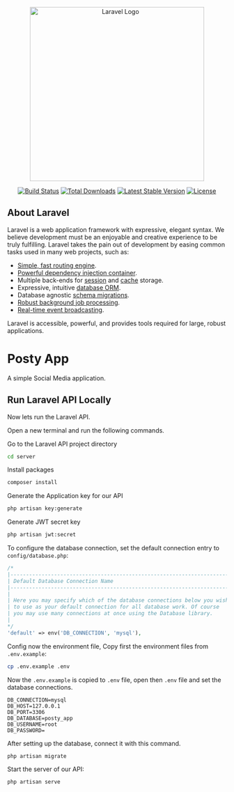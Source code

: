 <p align="center"><a href="https://laravel.com" target="_blank"><img src="https://raw.githubusercontent.com/laravel/art/master/logo-lockup/5%20SVG/2%20CMYK/1%20Full%20Color/laravel-logolockup-cmyk-red.svg" width="400" alt="Laravel Logo"></a></p>

<p align="center">
<a href="https://github.com/laravel/framework/actions"><img src="https://github.com/laravel/framework/workflows/tests/badge.svg" alt="Build Status"></a>
<a href="https://packagist.org/packages/laravel/framework"><img src="https://img.shields.io/packagist/dt/laravel/framework" alt="Total Downloads"></a>
<a href="https://packagist.org/packages/laravel/framework"><img src="https://img.shields.io/packagist/v/laravel/framework" alt="Latest Stable Version"></a>
<a href="https://packagist.org/packages/laravel/framework"><img src="https://img.shields.io/packagist/l/laravel/framework" alt="License"></a>
</p>

## About Laravel

Laravel is a web application framework with expressive, elegant syntax. We believe development must be an enjoyable and creative experience to be truly fulfilling. Laravel takes the pain out of development by easing common tasks used in many web projects, such as:

- [Simple, fast routing engine](https://laravel.com/docs/routing).
- [Powerful dependency injection container](https://laravel.com/docs/container).
- Multiple back-ends for [session](https://laravel.com/docs/session) and [cache](https://laravel.com/docs/cache) storage.
- Expressive, intuitive [database ORM](https://laravel.com/docs/eloquent).
- Database agnostic [schema migrations](https://laravel.com/docs/migrations).
- [Robust background job processing](https://laravel.com/docs/queues).
- [Real-time event broadcasting](https://laravel.com/docs/broadcasting).

Laravel is accessible, powerful, and provides tools required for large, robust applications.

# Posty App
A simple Social Media application.

## Run Laravel API Locally
Now lets run the Laravel API.

Open a new terminal and run the following commands.

Go to the Laravel API project directory

```bash
cd server
```
Install packages

```bash
composer install
```
Generate the Application key for our API

```bash
php artisan key:generate
```
Generate JWT secret key

```bash
php artisan jwt:secret
```
To configure the database connection, set the default connection entry to `config/database.php`:

```php
/*
|--------------------------------------------------------------------------
| Default Database Connection Name
|--------------------------------------------------------------------------
|
| Here you may specify which of the database connections below you wish
| to use as your default connection for all database work. Of course
| you may use many connections at once using the Database library.
|
*/
'default' => env('DB_CONNECTION', 'mysql'),
```
Config now the environment file, Copy first the environment files from `.env.example`:

```bash
cp .env.example .env
```
Now the `.env.example` is copied to `.env` file, open then `.env` file and set the database connections.

```env
DB_CONNECTION=mysql
DB_HOST=127.0.0.1
DB_PORT=3306
DB_DATABASE=posty_app
DB_USERNAME=root
DB_PASSWORD=
```

After setting up the database, connect it with this command.
```bash
php artisan migrate
```

Start the server of our API:

```bash
php artisan serve
```

